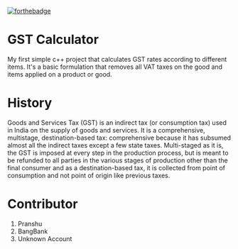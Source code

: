 [![forthebadge](https://forthebadge.com/images/badges/made-with-c-plus-plus.svg)](https://forthebadge.com)

# GST Calculator
My first simple c++ project that calculates GST rates according to different items. It's a basic formulation that removes all VAT taxes on the good and items applied on a product or good.

# History 
Goods and Services Tax (GST) is an indirect tax (or consumption tax) used in India on the supply of goods and services. It is a comprehensive, multistage, destination-based tax: comprehensive because it has subsumed almost all the indirect taxes except a few state taxes. Multi-staged as it is, the GST is imposed at every step in the production process, but is meant to be refunded to all parties in the various stages of production other than the final consumer and as a destination-based tax, it is collected from point of consumption and not point of origin like previous taxes.

# Contributor
1. Pranshu
2. BangBank
3. Unknown Account
